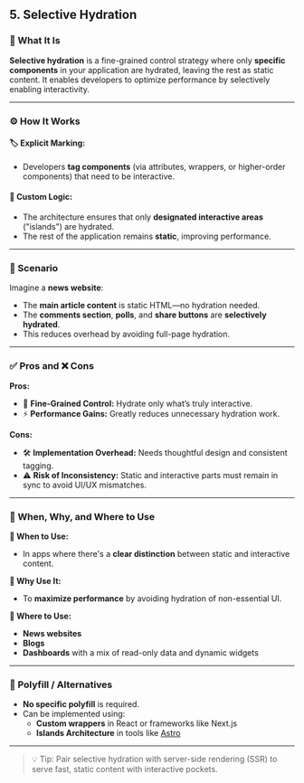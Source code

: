 ## 5. Selective Hydration

### 🧠 What It Is
**Selective hydration** is a fine-grained control strategy where only **specific components** in your application are hydrated, leaving the rest as static content. It enables developers to optimize performance by selectively enabling interactivity.

---

### ⚙️ How It Works

#### 🏷️ Explicit Marking:
- Developers **tag components** (via attributes, wrappers, or higher-order components) that need to be interactive.

#### 🧠 Custom Logic:
- The architecture ensures that only **designated interactive areas** ("islands") are hydrated.
- The rest of the application remains **static**, improving performance.

---

### 📘 Scenario

Imagine a **news website**:
- The **main article content** is static HTML—no hydration needed.
- The **comments section**, **polls**, and **share buttons** are **selectively hydrated**.
- This reduces overhead by avoiding full-page hydration.

---

### ✅ Pros and ❌ Cons

**Pros:**
- 🧬 **Fine-Grained Control:** Hydrate only what’s truly interactive.
- ⚡ **Performance Gains:** Greatly reduces unnecessary hydration work.

**Cons:**
- 🛠️ **Implementation Overhead:** Needs thoughtful design and consistent tagging.
- ⚠️ **Risk of Inconsistency:** Static and interactive parts must remain in sync to avoid UI/UX mismatches.

---

### 📍 When, Why, and Where to Use

**📅 When to Use:**
- In apps where there's a **clear distinction** between static and interactive content.

**🤔 Why Use It:**
- To **maximize performance** by avoiding hydration of non-essential UI.

**📍 Where to Use:**
- **News websites**
- **Blogs**
- **Dashboards** with a mix of read-only data and dynamic widgets

---

### 🧰 Polyfill / Alternatives

- **No specific polyfill** is required.
- Can be implemented using:
  - **Custom wrappers** in React or frameworks like Next.js
  - **Islands Architecture** in tools like [Astro](https://astro.build/)

---

> 💡 Tip: Pair selective hydration with server-side rendering (SSR) to serve fast, static content with interactive pockets.
